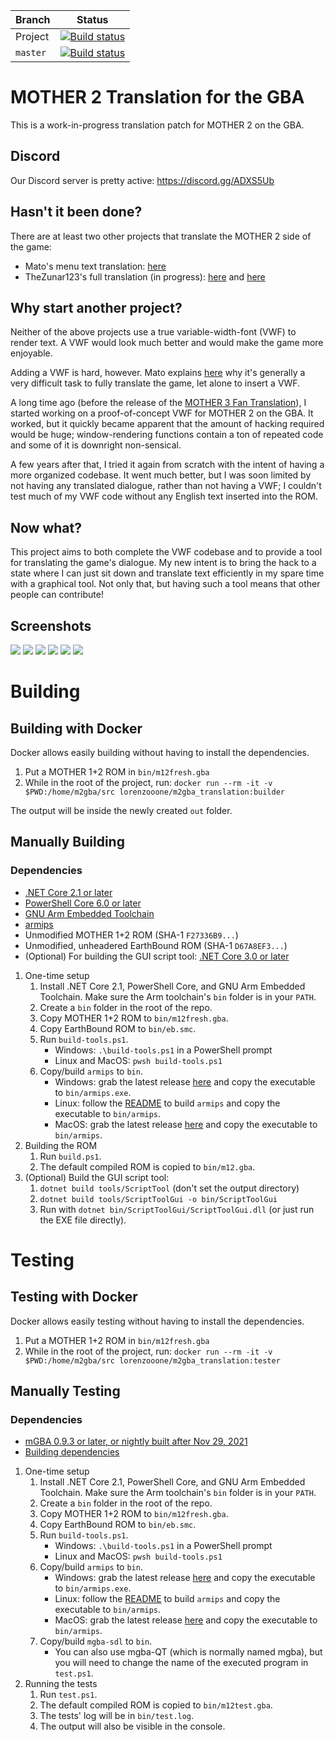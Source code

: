 | Branch | Status |
| --- | --- |
| Project | [![Build status](https://ci.appveyor.com/api/projects/status/9ml81r7fn0k7i8g1?svg=true)](https://ci.appveyor.com/project/jeffman/mother2gbatranslation) |
| `master` | [![Build status](https://ci.appveyor.com/api/projects/status/9ml81r7fn0k7i8g1/branch/master?svg=true)](https://ci.appveyor.com/project/jeffman/mother2gbatranslation/branch/master) |

# MOTHER 2 Translation for the GBA
This is a work-in-progress translation patch for MOTHER 2 on the GBA.

## Discord
Our Discord server is pretty active: https://discord.gg/ADXS5Ub

## Hasn't it been done?
There are at least two other projects that translate the MOTHER 2 side of the game:
- Mato's menu text translation: [here](http://mother12.earthboundcentral.com/)
- TheZunar123's full translation (in progress): [here](http://earthboundcentral.com/forum/viewtopic.php?f=3&t=526) and [here](http://forum.starmen.net/forum/Games/Mother2/Mother-2-Fan-Translation/page/1/)

## Why start another project?
Neither of the above projects use a true variable-width-font (VWF) to render text. A VWF would look much better and would make the game more enjoyable.

Adding a VWF is hard, however. Mato explains [here](http://earthboundcentral.com/2011/04/a-look-at-the-mother-2-side/) why it's generally a very difficult task to fully translate the game, let alone to insert a VWF.

A long time ago (before the release of the [MOTHER 3 Fan Translation](http://mother3.fobby.net)), I started working on a proof-of-concept VWF for MOTHER 2 on the GBA. It worked, but it quickly became apparent that the amount of hacking required would be huge; window-rendering functions contain a ton of repeated code and some of it is downright non-sensical.

A few years after that, I tried it again from scratch with the intent of having a more organized codebase. It went much better, but I was soon limited by not having any translated dialogue, rather than not having a VWF; I couldn't test much of my VWF code without any English text inserted into the ROM.

## Now what?
This project aims to both complete the VWF codebase and to provide a tool for translating the game's dialogue. My new intent is to bring the hack to a state where I can just sit down and translate text efficiently in my spare time with a graphical tool. Not only that, but having such a tool means that other people can contribute!

## Screenshots
![](./screenshots/itshappening2.png) ![](./screenshots/itshappening4.png) ![](./screenshots/itshappening5.png) ![](./screenshots/m2-status2.png) ![](./screenshots/m2-battle-slugs.png) ![](./screenshots/m2-fileselect.png)

# Building

## Building with Docker
Docker allows easily building without having to install the dependencies.

1. Put a MOTHER 1+2 ROM in `bin/m12fresh.gba`
2. While in the root of the project, run: `docker run --rm -it -v $PWD:/home/m2gba/src lorenzooone/m2gba_translation:builder`

The output will be inside the newly created `out` folder.

## Manually Building

### Dependencies
- [.NET Core 2.1 or later](https://dotnet.microsoft.com/download)
- [PowerShell Core 6.0 or later](https://docs.microsoft.com/en-us/powershell/scripting/install/installing-powershell?view=powershell-6)
- [GNU Arm Embedded Toolchain](https://developer.arm.com/open-source/gnu-toolchain/gnu-rm/downloads)
- [armips](https://github.com/Kingcom/armips)
- Unmodified MOTHER 1+2 ROM (SHA-1 `F27336B9...`)
- Unmodified, unheadered EarthBound ROM (SHA-1 `D67A8EF3...`)
- (Optional) For building the GUI script tool: [.NET Core 3.0 or later](https://dotnet.microsoft.com/download/dotnet-core/3.0)

1. One-time setup
    1. Install .NET Core 2.1, PowerShell Core, and GNU Arm Embedded Toolchain. Make sure the Arm toolchain's `bin` folder is in your `PATH`.
    2. Create a `bin` folder in the root of the repo.
    3. Copy MOTHER 1+2 ROM to `bin/m12fresh.gba`.
    4. Copy EarthBound ROM to `bin/eb.smc`.
    5. Run `build-tools.ps1`.
        - Windows: `.\build-tools.ps1` in a PowerShell prompt
        - Linux and MacOS: `pwsh build-tools.ps1`
    6. Copy/build `armips` to `bin`.
        - Windows: grab the latest release [here](https://github.com/Kingcom/armips/releases) and copy the executable to `bin/armips.exe`.
        - Linux: follow the [README](https://github.com/Kingcom/armips/blob/master/Readme.md) to build `armips` and copy the executable to `bin/armips`.
        - MacOS: grab the latest release [here](https://github.com/Emory-M/armips/releases) and copy the executable to `bin/armips`.
2. Building the ROM
    1. Run `build.ps1`.
    2. The default compiled ROM is copied to `bin/m12.gba`.
3. (Optional) Build the GUI script tool:
    1. `dotnet build tools/ScriptTool` (don't set the output directory)
    2. `dotnet build tools/ScriptToolGui -o bin/ScriptToolGui`
    3. Run with `dotnet bin/ScriptToolGui/ScriptToolGui.dll` (or just run the EXE file directly).

# Testing

## Testing with Docker
Docker allows easily testing without having to install the dependencies.

1. Put a MOTHER 1+2 ROM in `bin/m12fresh.gba`
2. While in the root of the project, run: `docker run --rm -it -v $PWD:/home/m2gba/src lorenzooone/m2gba_translation:tester`

## Manually Testing

### Dependencies
- [mGBA 0.9.3 or later, or nightly built after Nov 29, 2021](https://mgba.io/downloads.html)
- [Building dependencies](#Building)

1. One-time setup
    1. Install .NET Core 2.1, PowerShell Core, and GNU Arm Embedded Toolchain. Make sure the Arm toolchain's `bin` folder is in your `PATH`.
    2. Create a `bin` folder in the root of the repo.
    3. Copy MOTHER 1+2 ROM to `bin/m12fresh.gba`.
    4. Copy EarthBound ROM to `bin/eb.smc`.
    5. Run `build-tools.ps1`.
        - Windows: `.\build-tools.ps1` in a PowerShell prompt
        - Linux and MacOS: `pwsh build-tools.ps1`
    6. Copy/build `armips` to `bin`.
        - Windows: grab the latest release [here](https://github.com/Kingcom/armips/releases) and copy the executable to `bin/armips.exe`.
        - Linux: follow the [README](https://github.com/Kingcom/armips/blob/master/Readme.md) to build `armips` and copy the executable to `bin/armips`.
        - MacOS: grab the latest release [here](https://github.com/Emory-M/armips/releases) and copy the executable to `bin/armips`.
    7. Copy/build `mgba-sdl` to `bin`.
        - You can also use mgba-QT (which is normally named mgba), but you will need to change the name of the executed program in `test.ps1`.
2. Running the tests
    1. Run `test.ps1`.
    2. The default compiled ROM is copied to `bin/m12test.gba`.
    3. The tests' log will be in `bin/test.log`.
    4. The output will also be visible in the console.
